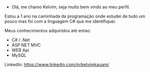* Olá, me chamo Kelvim, seja muito bem vindo ao meu perfil. 

Estou a 1 ano na caminhada da programação onde estudei de tudo um pouco mas foi com a linguagem C# que me identifiquei.

Meus conhecimentos adquiridos até entao:

* C# / .Net
* ASP NET MVC
* WEB Api
* MySQL

LinkedIn:
https://www.linkedin.com/in/kelvimkauam/
